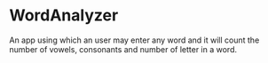 # WordAnalyzer
An app using which an user may enter any word and it will count the number of vowels, consonants and number of letter in a word.
